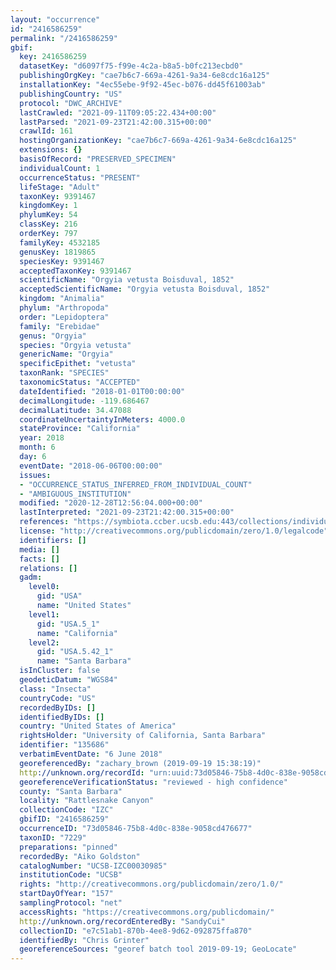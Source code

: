 ```yaml
---
layout: "occurrence"
id: "2416586259"
permalink: "/2416586259"
gbif:
  key: 2416586259
  datasetKey: "d6097f75-f99e-4c2a-b8a5-b0fc213ecbd0"
  publishingOrgKey: "cae7b6c7-669a-4261-9a34-6e8cdc16a125"
  installationKey: "4ec55ebe-9f92-45ec-b076-dd45f61003ab"
  publishingCountry: "US"
  protocol: "DWC_ARCHIVE"
  lastCrawled: "2021-09-11T09:05:22.434+00:00"
  lastParsed: "2021-09-23T21:42:00.315+00:00"
  crawlId: 161
  hostingOrganizationKey: "cae7b6c7-669a-4261-9a34-6e8cdc16a125"
  extensions: {}
  basisOfRecord: "PRESERVED_SPECIMEN"
  individualCount: 1
  occurrenceStatus: "PRESENT"
  lifeStage: "Adult"
  taxonKey: 9391467
  kingdomKey: 1
  phylumKey: 54
  classKey: 216
  orderKey: 797
  familyKey: 4532185
  genusKey: 1819865
  speciesKey: 9391467
  acceptedTaxonKey: 9391467
  scientificName: "Orgyia vetusta Boisduval, 1852"
  acceptedScientificName: "Orgyia vetusta Boisduval, 1852"
  kingdom: "Animalia"
  phylum: "Arthropoda"
  order: "Lepidoptera"
  family: "Erebidae"
  genus: "Orgyia"
  species: "Orgyia vetusta"
  genericName: "Orgyia"
  specificEpithet: "vetusta"
  taxonRank: "SPECIES"
  taxonomicStatus: "ACCEPTED"
  dateIdentified: "2018-01-01T00:00:00"
  decimalLongitude: -119.686467
  decimalLatitude: 34.47088
  coordinateUncertaintyInMeters: 4000.0
  stateProvince: "California"
  year: 2018
  month: 6
  day: 6
  eventDate: "2018-06-06T00:00:00"
  issues:
  - "OCCURRENCE_STATUS_INFERRED_FROM_INDIVIDUAL_COUNT"
  - "AMBIGUOUS_INSTITUTION"
  modified: "2020-12-28T12:56:04.000+00:00"
  lastInterpreted: "2021-09-23T21:42:00.315+00:00"
  references: "https://symbiota.ccber.ucsb.edu:443/collections/individual/index.php?occid=135686"
  license: "http://creativecommons.org/publicdomain/zero/1.0/legalcode"
  identifiers: []
  media: []
  facts: []
  relations: []
  gadm:
    level0:
      gid: "USA"
      name: "United States"
    level1:
      gid: "USA.5_1"
      name: "California"
    level2:
      gid: "USA.5.42_1"
      name: "Santa Barbara"
  isInCluster: false
  geodeticDatum: "WGS84"
  class: "Insecta"
  countryCode: "US"
  recordedByIDs: []
  identifiedByIDs: []
  country: "United States of America"
  rightsHolder: "University of California, Santa Barbara"
  identifier: "135686"
  verbatimEventDate: "6 June 2018"
  georeferencedBy: "zachary_brown (2019-09-19 15:38:19)"
  http://unknown.org/recordId: "urn:uuid:73d05846-75b8-4d0c-838e-9058cd476677"
  georeferenceVerificationStatus: "reviewed - high confidence"
  county: "Santa Barbara"
  locality: "Rattlesnake Canyon"
  collectionCode: "IZC"
  gbifID: "2416586259"
  occurrenceID: "73d05846-75b8-4d0c-838e-9058cd476677"
  taxonID: "7229"
  preparations: "pinned"
  recordedBy: "Aiko Goldston"
  catalogNumber: "UCSB-IZC00030985"
  institutionCode: "UCSB"
  rights: "http://creativecommons.org/publicdomain/zero/1.0/"
  startDayOfYear: "157"
  samplingProtocol: "net"
  accessRights: "https://creativecommons.org/publicdomain/"
  http://unknown.org/recordEnteredBy: "SandyCui"
  collectionID: "e7c51ab1-870b-4ee8-9d62-092875ffa870"
  identifiedBy: "Chris Grinter"
  georeferenceSources: "georef batch tool 2019-09-19; GeoLocate"
---
```

